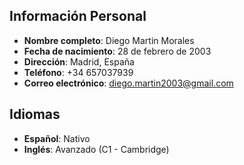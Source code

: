 ## Información Personal
- **Nombre completo**: Diego Martin Morales
- **Fecha de nacimiento**: 28 de febrero de 2003
- **Dirección**: Madrid, España
- **Teléfono**: +34 657037939
- **Correo electrónico**: diego.martin2003@gmail.com

## Idiomas
- **Español**: Nativo
- **Inglés**: Avanzado (C1 - Cambridge)

